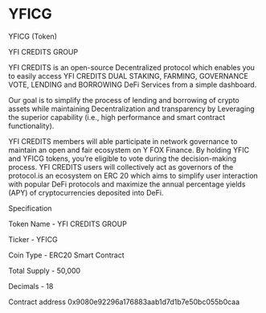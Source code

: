 # YFICG
YFICG (Token)

YFI CREDITS GROUP

YFI CREDITS is an open-source Decentralized protocol which enables you to easily access YFI CREDITS DUAL STAKING, FARMING, GOVERNANCE VOTE, LENDING and BORROWING DeFi Services from a simple dashboard. 

Our goal is to simplify the process of lending and borrowing of crypto assets while maintaining Decentralization and transparency by Leveraging the superior capability (i.e., high performance and smart contract functionality).

YFI CREDITS  members will able participate in network governance to maintain an open and fair ecosystem on Y FOX Finance. By holding YFIC and YFICG tokens, you’re eligible to vote during the decision-making process. YFI CREDITS users will collectively act as governors of the protocol.is an ecosystem on ERC 20 which aims to simplify user interaction with popular DeFi protocols and maximize the annual percentage yields (APY) of cryptocurrencies deposited into DeFi.

Specification

Token Name - YFI CREDITS GROUP

Ticker - YFICG

Coin Type - ERC20 Smart Contract

Total Supply - 50,000

Decimals - 18

Contract address 0x9080e92296a176883aab1d7d1b7e50bc055b0caa
